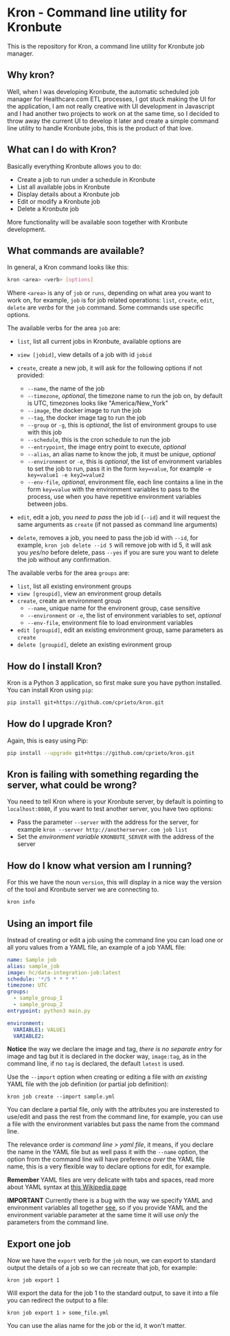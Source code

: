 # Kron - Command line utility for Kronbute

This is the repository for Kron, a command line utility for Kronbute job manager.

## Why kron?

Well, when I was developing Kronbute, the automatic scheduled job manager for Healthcare.com ETL processes, I got stuck making the UI for the application, I am not really creative with UI development in Javascript and I had another two projects to work on at the same time, so I decided to throw away the current UI to develop it later and create a simple command line utility to handle Kronbute jobs, this is the product of that love.

## What can I do with Kron?

Basically everything Kronbute allows you to do:

- Create a job to run under a schedule in Kronbute
- List all available jobs in Kronbute
- Display details about a Kronbute job
- Edit or modify a Kronbute job
- Delete a Kronbute job

More functionality will be available soon together with Kronbute development.

## What commands are available?

In general, a Kron command looks like this:

```sh
kron <area> <verb> [options]
```

Where `<area>` is any of `job` or `runs`, depending on what area you want to work on, for example, `job` is for job related operations: `list`, `create`, `edit`, `delete` are _verbs_ for the `job` command. Some commands use specific options.

The available verbs for the area `job` are:

- `list`, list all current jobs in Kronbute, available options are
- `view [jobid]`, view details of a job with id `jobid` 
- `create`, create a new job, it will ask for the following options if not provided:

  - `--name`, the name of the job
  - `--timezone`, _optional_, the timezone name to run the job on, by default is UTC, timezones looks like "America/New_York"
  - `--image`, the docker image to run the job
  - `--tag`, the docker image tag to run the job
  - `--group` or `-g`, this is _optional_, the list of environment groups to use with this job
  - `--schedule`, this is the cron schedule to run the job
  - `--entrypoint`, the image entry point to execute, _optional_
  - `--alias`, an alias name to know the job, it must be _unique_, _optional_
  - `--environment` or `-e`, this is _optional_, the list of environment variables to set the job to run, pass it in the form `key=value`, for example `-e key=value1 -e key2=value2`
  - `--env-file`, _optional_, environment file, each line contains a line in the form `key=value` with the environment variables to pass to the process, use when you have repetitive environment variables between jobs.

- `edit`, edit a job, you _need to pass_ the job id (`--id`) and it will request the same arguments as `create` (if not passed as command line arguments)
- `delete`, removes a job, you need to pass the job id with `--id`, for example, `kron job delete --id 5` will remove job with id 5, it will ask you _yes/no_ before delete, pass `--yes` if you are sure you want to delete the job without any confirmation.

The available verbs for the area `groups` are:

- `list`, list all existing environment groups
- `view [groupid]`, view an environment group details
- `create`, create an environment group
    - `--name`, unique name for the environent group, case sensitive
    - `--environment` or `-e`, the list of environment variables to set, _optional_
    - `--env-file`, environment file to load environment variables
- `edit [groupid]`, edit an existing environment group, same parameters as `create`
- `delete [groupid]`, delete an existing evironment group

## How do I install Kron?

Kron is a Python 3 application, so first make sure you have python installed. You can install Kron using `pip`:

```sh
pip install git+https://github.com/cprieto/kron.git
```

## How do I upgrade Kron?

Again, this is easy using Pip:

```sh
pip install --upgrade git+https://github.com/cprieto/kron.git
```

## Kron is failing with something regarding the server, what could be wrong?

You need to tell Kron where is your Kronbute server, by default is pointing to `localhost:8080`, if you want to test another server, you have two options:

 - Pass the parameter `--server` with the address for the server, for example `kron --server http://anotherserver.com job list`
 - Set the _environment variable_ `KRONBUTE_SERVER` with the address of the server

## How do I know what version am I running?

For this we have the noun `version`, this will display in a nice way the version of the tool and Kronbute server we are connecting to.

```sh
kron info
```

## Using an import file

Instead of creating or edit a job using the command line you can load one or all yoru values from a YAML file, an example of a job YAML file:

```yaml
name: Sample job
alias: sample_job
image: hc/data-integration-job:latest
schedule: '*/5 * * * *'
timezone: UTC
groups:
  - sample_group_1
  - sample_group_2
entrypoint: python3 main.py

environment:
  VARIABLE1: VALUE1
  VARIABLE2:
```

**Notice** the way we declare the image and tag, _there is no separate entry_ for image and tag but it is declared in the docker way, `image:tag`, as in the command line, if no `tag` is declared, the default `latest` is used.

Use the `--import` option when creating or editing a file with _an existing_ YAML file with the job definition (or partial job definition):

```
kron job create --import sample.yml
```

You can declare a partial file, only with the attributes you are insterested to use/edit and pass the rest from the command line, for example, you can use a file with the environment variables but pass the name from the command line.

The relevance order is _command line > yaml file_, it means, if you declare the name in the YAML file but as well pass it with the `--name` option, the option from the command line will have preference _over_ the YAML file name, this is a very flexible way to declare options for edit, for example.

**Remember** YAML files are very delicate with tabs and spaces, read more about YAML syntax at [this Wikipedia page](https://en.wikipedia.org/wiki/YAML)

**IMPORTANT** Currently there is a bug with the way we specify YAML and environment variables all together [see](https://www.pivotaltracker.com/story/show/160248865), so if you provide YAML and the environment variable parameter at the same time it will use _only_ the parameters from the command line.

## Export one job

Now we have the `export` verb for the `job` noun, we can export to standard output the details of a job so we can recreate that job, for example:

```
kron job export 1
```

Will export the data for the job 1 to the standard output, to save it into a file you can redirect the output to a file:

```
kron job export 1 > some_file.yml
```

You can use the alias name for the job or the id, it won't matter.

